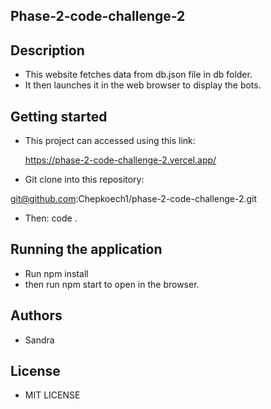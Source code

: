 ## Phase-2-code-challenge-2

## Description
- This website fetches data from db.json file in db folder.
- It then launches it in the web browser to display the bots.

## Getting started
- This project can accessed using this link:

   
    https://phase-2-code-challenge-2.vercel.app/

- Git clone into this repository:

git@github.com:Chepkoech1/phase-2-code-challenge-2.git

- Then:  code .

## Running the application
- Run npm install
- then run npm start to open in the browser.

## Authors
- Sandra

## License

- MIT LICENSE
